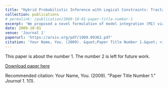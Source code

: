 ```yaml
---
title: "Hybrid Probabilistic Inference with Logical Constraints: Tractability and Message Passing"
collection: publications
# permalink: /publication/2009-10-01-paper-title-number-1
excerpt: 'We proposed a novel formulation of model integration (MI) via a message passing scheme that allows to efficiently compute the marginal densities and statistical moments of all the variables in linear time. As such, we are able to amortize inference for rich MI queries when they conform to the problem structure i.e. the primal graph associated to the SMT formula.'
date: 2009-10-01
venue: 'Journal 1'
paperurl: 'https://arxiv.org/pdf/1909.09362.pdf'
citation: 'Your Name, You. (2009). &quot;Paper Title Number 1.&quot; <i>Journal 1</i>. 1(1).'
---
```

This paper is about the number 1. The number 2 is left for future work.

[Download paper here](https://arxiv.org/pdf/1909.09362.pdf)

Recommended citation: Your Name, You. (2009). "Paper Title Number 1." <i>Journal 1</i>. 1(1).
